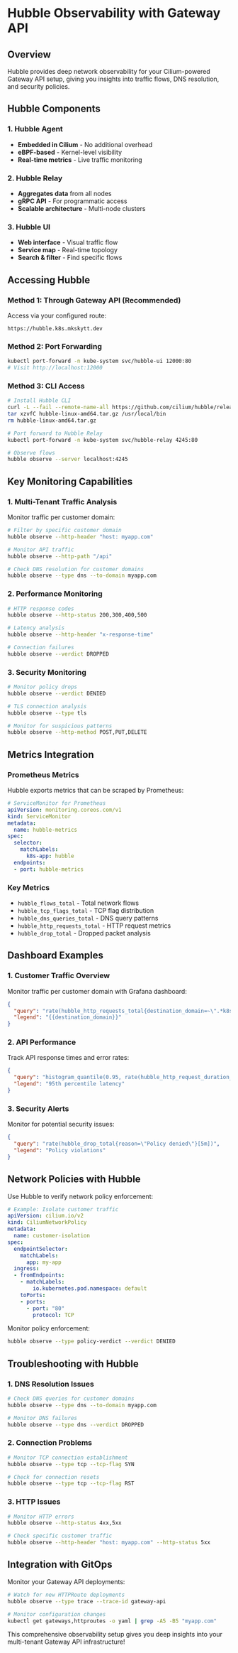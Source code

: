 # Hubble Observability with Gateway API

## Overview
Hubble provides deep network observability for your Cilium-powered Gateway API setup, giving you insights into traffic flows, DNS resolution, and security policies.

## Hubble Components

### 1. Hubble Agent
- **Embedded in Cilium** - No additional overhead
- **eBPF-based** - Kernel-level visibility
- **Real-time metrics** - Live traffic monitoring

### 2. Hubble Relay
- **Aggregates data** from all nodes
- **gRPC API** - For programmatic access
- **Scalable architecture** - Multi-node clusters

### 3. Hubble UI
- **Web interface** - Visual traffic flow
- **Service map** - Real-time topology
- **Search & filter** - Find specific flows

## Accessing Hubble

### Method 1: Through Gateway API (Recommended)
Access via your configured route:
```
https://hubble.k8s.mkskytt.dev
```

### Method 2: Port Forwarding
```bash
kubectl port-forward -n kube-system svc/hubble-ui 12000:80
# Visit http://localhost:12000
```

### Method 3: CLI Access
```bash
# Install Hubble CLI
curl -L --fail --remote-name-all https://github.com/cilium/hubble/releases/latest/download/hubble-linux-amd64.tar.gz
tar xzvfC hubble-linux-amd64.tar.gz /usr/local/bin
rm hubble-linux-amd64.tar.gz

# Port forward to Hubble Relay
kubectl port-forward -n kube-system svc/hubble-relay 4245:80

# Observe flows
hubble observe --server localhost:4245
```

## Key Monitoring Capabilities

### 1. Multi-Tenant Traffic Analysis
Monitor traffic per customer domain:
```bash
# Filter by specific customer domain
hubble observe --http-header "host: myapp.com"

# Monitor API traffic
hubble observe --http-path "/api"

# Check DNS resolution for customer domains
hubble observe --type dns --to-domain myapp.com
```

### 2. Performance Monitoring
```bash
# HTTP response codes
hubble observe --http-status 200,300,400,500

# Latency analysis
hubble observe --http-header "x-response-time"

# Connection failures
hubble observe --verdict DROPPED
```

### 3. Security Monitoring
```bash
# Monitor policy drops
hubble observe --verdict DENIED

# TLS connection analysis
hubble observe --type tls

# Monitor for suspicious patterns
hubble observe --http-method POST,PUT,DELETE
```

## Metrics Integration

### Prometheus Metrics
Hubble exports metrics that can be scraped by Prometheus:

```yaml
# ServiceMonitor for Prometheus
apiVersion: monitoring.coreos.com/v1
kind: ServiceMonitor
metadata:
  name: hubble-metrics
spec:
  selector:
    matchLabels:
      k8s-app: hubble
  endpoints:
  - port: hubble-metrics
```

### Key Metrics
- `hubble_flows_total` - Total network flows
- `hubble_tcp_flags_total` - TCP flag distribution  
- `hubble_dns_queries_total` - DNS query patterns
- `hubble_http_requests_total` - HTTP request metrics
- `hubble_drop_total` - Dropped packet analysis

## Dashboard Examples

### 1. Customer Traffic Overview
Monitor traffic per customer domain with Grafana dashboard:
```json
{
  "query": "rate(hubble_http_requests_total{destination_domain=~\".*k8s.mkskytt.dev\"}[5m])",
  "legend": "{{destination_domain}}"
}
```

### 2. API Performance
Track API response times and error rates:
```json
{
  "query": "histogram_quantile(0.95, rate(hubble_http_request_duration_seconds_bucket{http_path=~\"/api.*\"}[5m]))",
  "legend": "95th percentile latency"
}
```

### 3. Security Alerts
Monitor for potential security issues:
```json
{
  "query": "rate(hubble_drop_total{reason=\"Policy denied\"}[5m])",
  "legend": "Policy violations"
}
```

## Network Policies with Hubble

Use Hubble to verify network policy enforcement:

```yaml
# Example: Isolate customer traffic
apiVersion: cilium.io/v2
kind: CiliumNetworkPolicy
metadata:
  name: customer-isolation
spec:
  endpointSelector:
    matchLabels:
      app: my-app
  ingress:
  - fromEndpoints:
    - matchLabels:
        io.kubernetes.pod.namespace: default
    toPorts:
    - ports:
      - port: "80"
        protocol: TCP
```

Monitor policy enforcement:
```bash
hubble observe --type policy-verdict --verdict DENIED
```

## Troubleshooting with Hubble

### 1. DNS Resolution Issues
```bash
# Check DNS queries for customer domains
hubble observe --type dns --to-domain myapp.com

# Monitor DNS failures
hubble observe --type dns --verdict DROPPED
```

### 2. Connection Problems
```bash
# Monitor TCP connection establishment
hubble observe --type tcp --tcp-flag SYN

# Check for connection resets
hubble observe --type tcp --tcp-flag RST
```

### 3. HTTP Issues
```bash
# Monitor HTTP errors
hubble observe --http-status 4xx,5xx

# Check specific customer traffic
hubble observe --http-header "host: myapp.com" --http-status 5xx
```

## Integration with GitOps

Monitor your Gateway API deployments:
```bash
# Watch for new HTTPRoute deployments
hubble observe --type trace --trace-id gateway-api

# Monitor configuration changes
kubectl get gateways,httproutes -o yaml | grep -A5 -B5 "myapp.com"
```

This comprehensive observability setup gives you deep insights into your multi-tenant Gateway API infrastructure!
